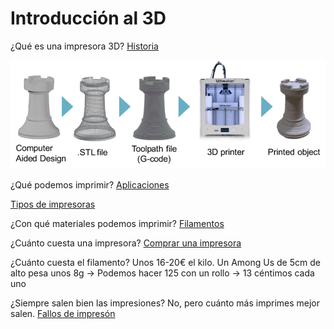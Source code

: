 # Introducción al 3D
¿Qué es una impresora 3D? [Historia](./0.1.Historia.md)

![proceso impresión](./images/3D-printing-process-chain.png)


¿Qué podemos imprimir? [Aplicaciones](./0.2.Aplicaciones.md)

[Tipos de impresoras](./0.3.Tecnologias3D.md)

¿Con qué materiales podemos imprimir? [Filamentos](./4.0.Filamentos.md)

¿Cuánto cuesta una impresora? [Comprar una impresora](./0.3.ComprarImpresora3d.md)

¿Cuánto cuesta el filamento? Unos 16-20€ el kilo. Un Among Us de 5cm de alto pesa unos 8g -> Podemos hacer 125 con un rollo -> 13 céntimos cada uno

¿Siempre salen bien las impresiones? No, pero cuánto más imprimes mejor salen. [Fallos de impresón](./FallosImpresion.md)

